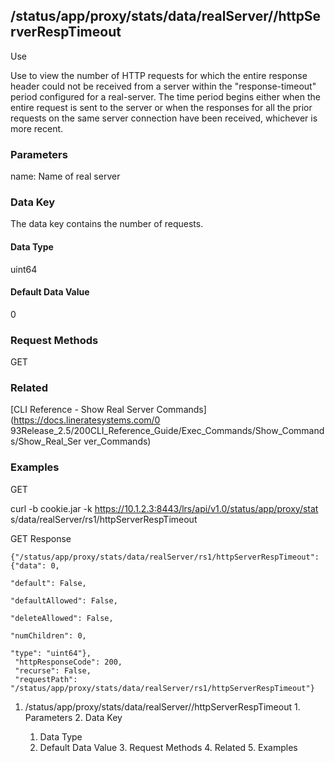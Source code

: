## /status/app/proxy/stats/data/realServer/<name>/httpServerRespTimeout

Use

Use to view the number of HTTP requests for which the entire response header
could not be received from a server within the "response-timeout" period
configured for a real-server. The time period begins either when the entire
request is sent to the server or when the responses for all the prior requests
on the same server connection have been received, whichever is more recent.

### Parameters

name: Name of real server

### Data Key

The data key contains the number of requests.

#### Data Type

uint64

#### Default Data Value

0

### Request Methods

GET

### Related

[CLI Reference - Show Real Server Commands](https://docs.lineratesystems.com/0
93Release_2.5/200CLI_Reference_Guide/Exec_Commands/Show_Commands/Show_Real_Ser
ver_Commands)

### Examples

GET

curl -b cookie.jar -k https://10.1.2.3:8443/lrs/api/v1.0/status/app/proxy/stat
s/data/realServer/rs1/httpServerRespTimeout

GET Response

    
    {"/status/app/proxy/stats/data/realServer/rs1/httpServerRespTimeout": {"data": 0,
                                                                                 "default": False,
                                                                                 "defaultAllowed": False,
                                                                                 "deleteAllowed": False,
                                                                                 "numChildren": 0,
                                                                                 "type": "uint64"},
     "httpResponseCode": 200,
     "recurse": False,
     "requestPath": "/status/app/proxy/stats/data/realServer/rs1/httpServerRespTimeout"}
    

  1. /status/app/proxy/stats/data/realServer/<name>/httpServerRespTimeout
    1. Parameters
    2. Data Key
      1. Data Type
      2. Default Data Value
    3. Request Methods
    4. Related
    5. Examples

